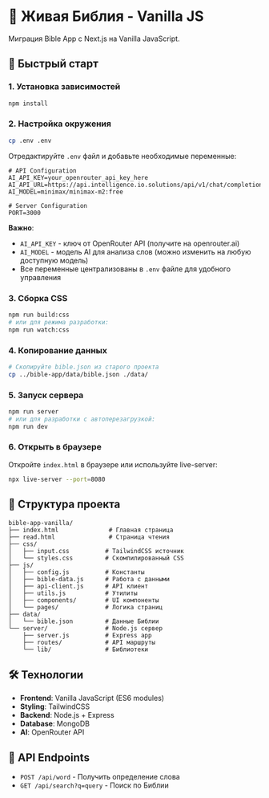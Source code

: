 # 📖 Живая Библия - Vanilla JS

Миграция Bible App с Next.js на Vanilla JavaScript.

## 🚀 Быстрый старт

### 1. Установка зависимостей
```bash
npm install
```

### 2. Настройка окружения
```bash
cp .env .env
```

Отредактируйте `.env` файл и добавьте необходимые переменные:

```env
# API Configuration
AI_API_KEY=your_openrouter_api_key_here
AI_API_URL=https://api.intelligence.io.solutions/api/v1/chat/completions
AI_MODEL=minimax/minimax-m2:free

# Server Configuration
PORT=3000
```

**Важно**: 
- `AI_API_KEY` - ключ от OpenRouter API (получите на openrouter.ai)
- `AI_MODEL` - модель AI для анализа слов (можно изменить на любую доступную модель)
- Все переменные централизованы в `.env` файле для удобного управления

### 3. Сборка CSS
```bash
npm run build:css
# или для режима разработки:
npm run watch:css
```

### 4. Копирование данных
```bash
# Скопируйте bible.json из старого проекта
cp ../bible-app/data/bible.json ./data/
```

### 5. Запуск сервера
```bash
npm run server
# или для разработки с автоперезагрузкой:
npm run dev
```

### 6. Открыть в браузере
Откройте `index.html` в браузере или используйте live-server:
```bash
npx live-server --port=8080
```

## 📁 Структура проекта

```
bible-app-vanilla/
├── index.html              # Главная страница
├── read.html               # Страница чтения
├── css/
│   ├── input.css          # TailwindCSS источник
│   └── styles.css         # Скомпилированный CSS
├── js/
│   ├── config.js          # Константы
│   ├── bible-data.js      # Работа с данными
│   ├── api-client.js      # API клиент
│   ├── utils.js           # Утилиты
│   ├── components/        # UI компоненты
│   └── pages/             # Логика страниц
├── data/
│   └── bible.json         # Данные Библии
└── server/                # Node.js сервер
    ├── server.js          # Express app
    ├── routes/            # API маршруты
    └── lib/               # Библиотеки
```

## 🛠️ Технологии

- **Frontend**: Vanilla JavaScript (ES6 modules)
- **Styling**: TailwindCSS
- **Backend**: Node.js + Express
- **Database**: MongoDB
- **AI**: OpenRouter API

## 📝 API Endpoints

- `POST /api/word` - Получить определение слова
- `GET /api/search?q=query` - Поиск по Библии
